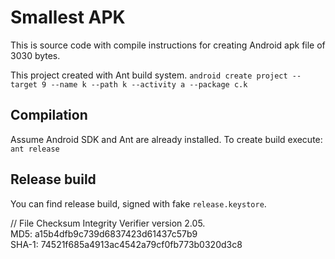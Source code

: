 Smallest APK
=============

This is source code with compile instructions for creating Android apk file of 3030 bytes.

This project created with Ant build system.
```android create project --target 9 --name k --path k --activity a --package c.k```

## Compilation ##

Assume Android SDK and Ant are already installed.
To create build execute:
```ant release```

## Release build ##
You can find release build, signed with fake ```release.keystore```.


// File Checksum Integrity Verifier version 2.05.<br>
MD5: a15b4dfb9c739d6837423d61437c57b9<br>
SHA-1: 74521f685a4913ac4542a79cf0fb773b0320d3c8
